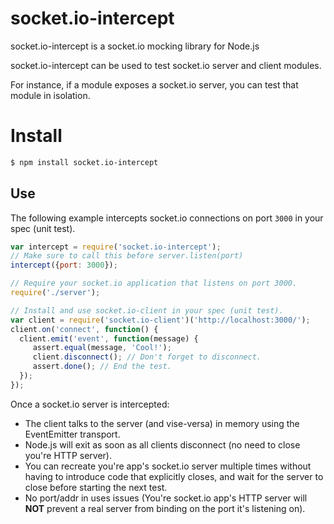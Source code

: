 # socket.io-intercept

socket.io-intercept is a socket.io mocking library for Node.js

socket.io-intercept can be used to test socket.io server and client modules.

For instance, if a module exposes a socket.io server, you can test that module in isolation.

# Install

```sh
$ npm install socket.io-intercept
```

## Use

The following example intercepts socket.io connections on port `3000` in your
spec (unit test).

```js
var intercept = require('socket.io-intercept');
// Make sure to call this before server.listen(port)
intercept({port: 3000});

// Require your socket.io application that listens on port 3000.
require('./server');

// Install and use socket.io-client in your spec (unit test).
var client = require('socket.io-client')('http://localhost:3000/');
client.on('connect', function() {
  client.emit('event', function(message) {
     assert.equal(message, 'Cool!');
     client.disconnect(); // Don't forget to disconnect.
     assert.done(); // End the test.
  });
});
```

Once a socket.io server is intercepted:
* The client talks to the server (and vise-versa) in memory using the EventEmitter transport.
* Node.js will exit as soon as all clients disconnect (no need to close you're HTTP server).
* You can recreate you're app's socket.io server multiple times without having to introduce code that explicitly closes, and wait for the server to close before starting the next test.
* No port/addr in uses issues (You're socket.io app's HTTP server will **NOT** prevent a real server from binding on the port it's listening on).
